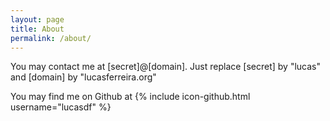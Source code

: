 ```yaml
---
layout: page
title: About
permalink: /about/
---
```


You may contact me at [secret]@[domain]. Just replace [secret] by "lucas" and [domain] by "lucasferreira.org"

You may find me on Github at {% include icon-github.html username="lucasdf" %}
